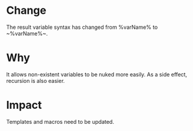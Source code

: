 # Change

The result variable syntax has changed from %varName% to ~%varName%~.

# Why

It allows non-existent variables to be nuked more easily. As a side effect, recursion is also easier.

# Impact

Templates and macros need to be updated.
